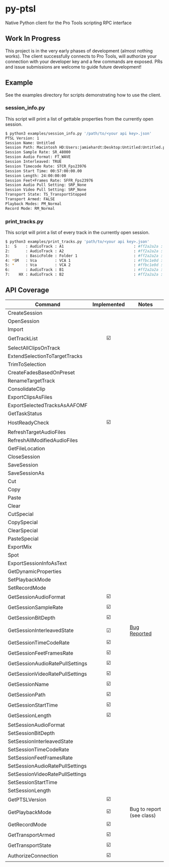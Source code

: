 # py-ptsl

Native Python client for the Pro Tools scripting RPC interface

## Work In Progress

This project is in the very early phases of development (almost nothing works). The 
client successfully connects to Pro Tools, will authorize your connection with your
developer key and a few commands are exposed. PRs and issue submissions are welcome
to guide future development!

## Example

See the examples directory for scripts demonstrating how to use the client.

### session_info.py

This script will print a list of gettable properties from the currently open session.

```sh
$ python3 examples/session_info.py '/path/to/<your api key>.json'  
PTSL Version: 1
Session Name: Untitled
Session Path: Macintosh HD:Users:jamiehardt:Desktop:Untitled:Untitled.ptx
Session Sample Rate: SR_48000
Session Audio Format: FT_WAVE
Session Interleaved: TRUE
Session Timecode Rate: STCR_Fps23976
Session Start Time: 00:57:00:00.00
Session Length: 24:00:00:00
Session Feet+Frames Rate: SFFR_Fps23976
Session Audio Pull Setting: SRP_None
Session Video Pull Setting: SRP_None
Transport State: TS_TransportStopped
Transport Armed: FALSE
Playback Modes: PM_Normal
Record Mode: RM_Normal
```
### print_tracks.py

This script will print a list of every track in the currently open session.

```sh
$ python3 examples/print_tracks.py 'path/to/<your api key>.json'  
1:  S    : AudioTrack : A1                               : #ff2a2a2a : {00000000-2a000000-d4cbe0df-2590e43e}
2:       : AudioTrack : A2                               : #ff2a2a2a : {00000000-2a000000-d4cbe0df-ac40203f}
3:       : BasicFolde : Folder 1                         : #ff2a2a2a : {00000000-2a000000-de01e1df-2d2b4575}
4: *SM   : Vca        : VCA 1                            : #ffbc1e0d : {00000000-2a000000-a301e1df-f690ac51}
5: *     : Vca        : VCA 2                            : #ffbc1e0d : {00000000-2a000000-a301e1df-5b0aad51}
6:       : AudioTrack : B1                               : #ff2a2a2a : {00000000-2a000000-d4cbe0df-d3ae273f}
7:    HX : AudioTrack : B2                               : #ff2a2a2a : {00000000-2a000000-d4cbe0df-cc3b283f}
```

## API Coverage

|Command| Implemented | Notes |
| ----- | :---------: | ----- |
|CreateSession| |
|OpenSession|  |
|Import|  |
|GetTrackList| ☑️ |
|SelectAllClipsOnTrack|  |
|ExtendSelectionToTargetTracks|   |
|TrimToSelection|  |
|CreateFadesBasedOnPreset|  |
|RenameTargetTrack|  |
|ConsolidateClip|  |
|ExportClipsAsFiles|  |
|ExportSelectedTracksAsAAFOMF|  |
|GetTaskStatus|  |
|HostReadyCheck| ☑️ |
|RefreshTargetAudioFiles|  |
|RefreshAllModifiedAudioFiles|   |
|GetFileLocation|  |
|CloseSession|  |
|SaveSession|  |
|SaveSessionAs|  |
|Cut|  |
|Copy|  |
|Paste|  |
|Clear|  |
|CutSpecial|  |
|CopySpecial|  |
|ClearSpecial|  |
|PasteSpecial|  |
|ExportMix|  |
|Spot|  |
|ExportSessionInfoAsText|  |
|GetDynamicProperties|  |
|SetPlaybackMode|  |
|SetRecordMode|  |
|GetSessionAudioFormat| ☑️ |
|GetSessionSampleRate| ☑️ |
|GetSessionBitDepth| ☑️ |
|GetSessionInterleavedState| ☑ | [Bug Reported](https://duc.avid.com/showthread.php?p=2658177#post2658177) |
|GetSessionTimeCodeRate| ☑️ |
|GetSessionFeetFramesRate| ☑️ |
|GetSessionAudioRatePullSettings| ☑️ |
|GetSessionVideoRatePullSettings| ☑️ |
|GetSessionName| ☑️ |
|GetSessionPath| ☑️ |
|GetSessionStartTime| ☑️ |
|GetSessionLength| ☑️ |
|SetSessionAudioFormat|  |
|SetSessionBitDepth|  |
|SetSessionInterleavedState|  |
|SetSessionTimeCodeRate|  |
|SetSessionFeetFramesRate|  |
|SetSessionAudioRatePullSettings|  |
|SetSessionVideoRatePullSettings|  |
|SetSessionStartTime|  |
|SetSessionLength|  |
|GetPTSLVersion| ☑️ |
|GetPlaybackMode| ☑️ | Bug to report (see class) |
|GetRecordMode| ☑️ |
|GetTransportArmed| ☑️ |
|GetTransportState| ☑️ |
|AuthorizeConnection| ☑️ |
